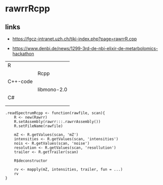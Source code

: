 # rawrrRcpp

## links

* https://fgcz-intranet.uzh.ch/tiki-index.php?page=rawrrR.cpp

* https://www.denbi.de/news/1299-3rd-de-nbi-elixir-de-metarbolomics-hackathon


|               |                   |
| :------------ | :---------------- |
| R             |                  |
|            |    Rcpp              |
|  C++-code       |                 |
|            |    libmono-2.0  |
|  C#        |                 |
|            |                 |
|            |                 |


```{r}
.readSpectrumRcpp <- function(rawfile, scan){
    R <- new(Rawrr)
    R.setAssembly(rawrr:::.rawrrAssembly())
    R.setFileName(rawfile)

    mZ <- R.getValues(scan, 'mZ')
    intensities <- R.getValues(scan, 'intensities')
    nois <- R.getValues(scan, 'noise')
    resolution <- R.getValues(scan, 'resollution')
    trailer <- R.getTrailer(scan)

    R$deconstructor

    rv <- mapply(mZ, intensities, trailer, fun = ...)
    rv
}


```
